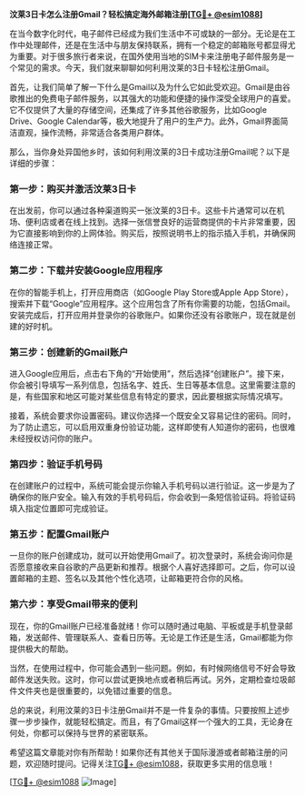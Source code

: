 **汶莱3日卡怎么注册Gmail？轻松搞定海外邮箱注册[[TG💪+ @esim1088](https://t.me/s/esim1088)]**

在当今数字化时代，电子邮件已经成为我们生活中不可或缺的一部分。无论是在工作中处理邮件，还是在生活中与朋友保持联系，拥有一个稳定的邮箱账号都显得尤为重要。对于很多旅行者来说，在国外使用当地的SIM卡来注册电子邮件服务是一个常见的需求。今天，我们就来聊聊如何利用汶莱的3日卡轻松注册Gmail。

首先，让我们简单了解一下什么是Gmail以及为什么它如此受欢迎。Gmail是由谷歌推出的免费电子邮件服务，以其强大的功能和便捷的操作深受全球用户的喜爱。它不仅提供了大量的存储空间，还集成了许多其他谷歌服务，比如Google Drive、Google Calendar等，极大地提升了用户的生产力。此外，Gmail界面简洁直观，操作流畅，非常适合各类用户群体。

那么，当你身处异国他乡时，该如何利用汶莱的3日卡成功注册Gmail呢？以下是详细的步骤：

### 第一步：购买并激活汶莱3日卡

在出发前，你可以通过各种渠道购买一张汶莱的3日卡。这些卡片通常可以在机场、便利店或者在线上找到。选择一张信誉良好的运营商提供的卡片非常重要，因为它直接影响到你的上网体验。购买后，按照说明书上的指示插入手机，并确保网络连接正常。

### 第二步：下载并安装Google应用程序

在你的智能手机上，打开应用商店（如Google Play Store或Apple App Store），搜索并下载“Google”应用程序。这个应用包含了所有你需要的功能，包括Gmail。安装完成后，打开应用并登录你的谷歌账户。如果你还没有谷歌账户，现在就是创建的好时机。

### 第三步：创建新的Gmail账户

进入Google应用后，点击右下角的“开始使用”，然后选择“创建账户”。接下来，你会被引导填写一系列信息，包括名字、姓氏、生日等基本信息。这里需要注意的是，有些国家和地区可能对某些信息有特定的要求，因此要根据实际情况填写。

接着，系统会要求你设置密码。建议你选择一个既安全又容易记住的密码。同时，为了防止遗忘，可以启用双重身份验证功能，这样即使有人知道你的密码，也很难未经授权访问你的账户。

### 第四步：验证手机号码

在创建账户的过程中，系统可能会提示你输入手机号码以进行验证。这一步是为了确保你的账户安全。输入有效的手机号码后，你会收到一条短信验证码。将验证码填入指定位置即可完成验证。

### 第五步：配置Gmail账户

一旦你的账户创建成功，就可以开始使用Gmail了。初次登录时，系统会询问你是否愿意接收来自谷歌的产品更新和推荐。根据个人喜好选择即可。之后，你可以设置邮箱的主题、签名以及其他个性化选项，让邮箱更符合你的风格。

### 第六步：享受Gmail带来的便利

现在，你的Gmail账户已经准备就绪！你可以随时通过电脑、平板或是手机登录邮箱，发送邮件、管理联系人、查看日历等。无论是工作还是生活，Gmail都能为你提供极大的帮助。

当然，在使用过程中，你可能会遇到一些问题。例如，有时候网络信号不好会导致邮件发送失败。这时，你可以尝试更换地点或者稍后再试。另外，定期检查垃圾邮件文件夹也是很重要的，以免错过重要的信息。

总的来说，利用汶莱的3日卡注册Gmail并不是一件复杂的事情。只要按照上述步骤一步步操作，就能轻松搞定。而且，有了Gmail这样一个强大的工具，无论身在何处，你都可以保持与世界的紧密联系。

希望这篇文章能对你有所帮助！如果你还有其他关于国际漫游或者邮箱注册的问题，欢迎随时提问。记得关注[TG💪+ @esim1088](https://t.me/s/esim1088)，获取更多实用的信息哦！

[[TG💪+ @esim1088](https://t.me/s/esim1088) ![Image](https://i.postimg.cc/4NQfJmqS/Snipaste-2025-05-13-00-14-12.png)]